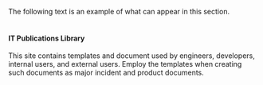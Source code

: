 The following text is an example of what can appear in this section.
<br></br>

#### IT Publications Library
This site contains templates and document used by engineers, developers, internal users, and external users. Employ the templates when creating such documents as major incident and product documents.

